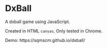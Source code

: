 # DxBall
<p>A dxball game using JavaScript.</p>
<p>Created in HTML <code>canvas</code>. Only tested in Chrome.</p>
<p>Demo: https://sqmscm.github.io/dxball/</p>
